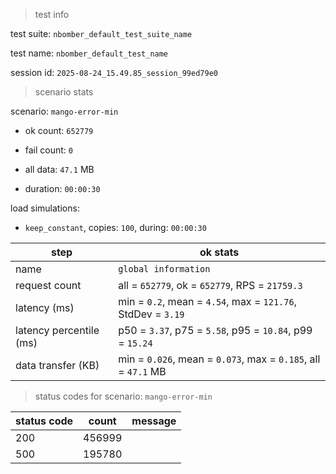 > test info



test suite: `nbomber_default_test_suite_name`

test name: `nbomber_default_test_name`

session id: `2025-08-24_15.49.85_session_99ed79e0`

> scenario stats



scenario: `mango-error-min`

  - ok count: `652779`

  - fail count: `0`

  - all data: `47.1` MB

  - duration: `00:00:30`

load simulations:

  - `keep_constant`, copies: `100`, during: `00:00:30`

|step|ok stats|
|---|---|
|name|`global information`|
|request count|all = `652779`, ok = `652779`, RPS = `21759.3`|
|latency (ms)|min = `0.2`, mean = `4.54`, max = `121.76`, StdDev = `3.19`|
|latency percentile (ms)|p50 = `3.37`, p75 = `5.58`, p95 = `10.84`, p99 = `15.24`|
|data transfer (KB)|min = `0.026`, mean = `0.073`, max = `0.185`, all = `47.1` MB|


> status codes for scenario: `mango-error-min`



|status code|count|message|
|---|---|---|
|200|456999||
|500|195780||


